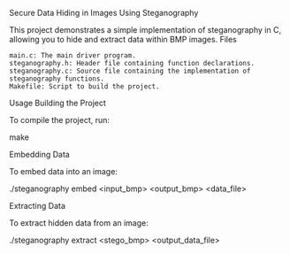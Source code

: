 Secure Data Hiding in Images Using Steganography

This project demonstrates a simple implementation of steganography in C, allowing you to hide and extract data within BMP images.
Files

    main.c: The main driver program.
    steganography.h: Header file containing function declarations.
    steganography.c: Source file containing the implementation of steganography functions.
    Makefile: Script to build the project.

Usage
Building the Project

To compile the project, run:

make

Embedding Data

To embed data into an image:

./steganography embed <input_bmp> <output_bmp> <data_file>

Extracting Data

To extract hidden data from an image:

./steganography extract <stego_bmp> <output_data_file>


